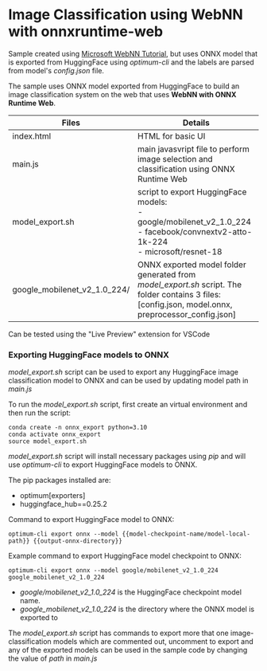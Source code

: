 # Image Classification using WebNN with onnxruntime-web

Sample created using [Microsoft WebNN Tutorial](https://learn.microsoft.com/en-us/windows/ai/directml/webnn-tutorial), but uses ONNX model that is exported from HuggingFace using _optimum-cli_ and the labels are parsed from model's _config.json_ file.

The sample uses ONNX model exported from HuggingFace to build an image classification system on the web that uses __WebNN with ONNX Runtime Web__. 

| Files | Details
|---|---|
|index.html|HTML for basic UI|
|main.js|main javasvript file to perform image selection and classification using ONNX Runtime Web|
|model_export.sh|script to export HuggingFace models:<br>- google/mobilenet_v2_1.0_224<br>- facebook/convnextv2-atto-1k-224<br>- microsoft/resnet-18|
|google_mobilenet_v2_1.0_224/ |ONNX exported model folder generated from _model_export.sh_ script. The folder contains 3 files: [config.json, model.onnx, preprocessor_config.json]|

Can be tested using the "Live Preview" extension for VSCode

### Exporting HuggingFace models to ONNX

_model_export.sh_ script can be used to export any HuggingFace image classification model to ONNX and can be used by updating model path in _main.js_

To run the _model_export.sh_ script, first create an virtual environment and then run the script:
```
conda create -n onnx_export python=3.10
conda activate onnx_export
source model_export.sh
```

_model_export.sh_ script will install necessary packages using _pip_ and will use _optimum-cli_ to export HuggingFace models to ONNX.

The pip packages installed are:
- optimum[exporters]
- huggingface_hub==0.25.2

Command to export HuggingFace model to ONNX:
```
optimum-cli export onnx --model {{model-checkpoint-name/model-local-path}} {{output-onnx-directory}}
```

Example command to export HuggingFace model checkpoint to ONNX:
```
optimum-cli export onnx --model google/mobilenet_v2_1.0_224 google_mobilenet_v2_1.0_224
```
- _google/mobilenet_v2_1.0_224_ is the HuggingFace checkpoint model name.
- _google_mobilenet_v2_1.0_224_ is the directory where the ONNX model is exported to

The _model_export.sh_ script has commands to export more that one image-classification models which are commented out, uncomment to export and any of the exported models can be used in the sample code by changing the value of _path_ in _main.js_

